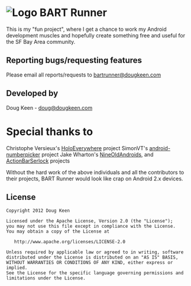 # ![Logo](https://raw.github.com/dougkeen/BartRunnerAndroid/master/res/drawable-hdpi/icon.png) BART Runner
This is my "fun project", where I get a chance to work my Android development muscles and hopefully create something free and useful for the SF Bay Area community.

## Reporting bugs/requesting features
Please email all reports/requests to bartrunner@dougkeen.com

## Developed by
Doug Keen - doug@dougkeen.com

# Special thanks to
Christophe Versieux's [HoloEverywhere](https://github.com/ChristopheVersieux/HoloEverywhere) project
SimonVT's [android-numberpicker](https://github.com/SimonVT/android-numberpicker) project
Jake Wharton's [NineOldAndroids](https://github.com/JakeWharton/NineOldAndroids), and [ActionBarSerlock](https://github.com/JakeWharton/ActionBarSherlock) projects

Without the hard work of the above individuals and all the contributors to their projects, BART Runner would look like crap on Android 2.x devices.

## License

    Copyright 2012 Doug Keen

    Licensed under the Apache License, Version 2.0 (the "License");
    you may not use this file except in compliance with the License.
    You may obtain a copy of the License at

       http://www.apache.org/licenses/LICENSE-2.0

    Unless required by applicable law or agreed to in writing, software
    distributed under the License is distributed on an "AS IS" BASIS,
    WITHOUT WARRANTIES OR CONDITIONS OF ANY KIND, either express or implied.
    See the License for the specific language governing permissions and
    limitations under the License.